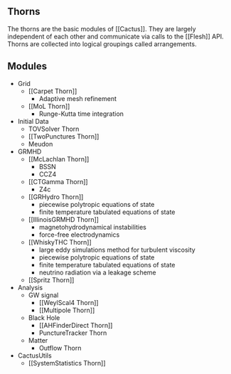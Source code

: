 ## Thorns

The thorns are the basic modules of [[Cactus]]. They are largely independent of each other and communicate via calls to the [[Flesh]] API. Thorns are collected into logical groupings called arrangements.

## Modules

- Grid
	- [[Carpet Thorn]]
		- Adaptive mesh refinement
	- [[MoL Thorn]]
		- Runge-Kutta time integration
- Initial Data
	- TOVSolver Thorn
	- [[TwoPunctures Thorn]]
	- Meudon
- GRMHD
	- [[McLachlan Thorn]]
		- BSSN
		- CCZ4
	- [[CTGamma Thorn]]
		- Z4c
	- [[GRHydro Thorn]]
		- piecewise polytropic equations of state
		- finite temperature tabulated equations of state
	- [[IllinoisGRMHD Thorn]]
		- magnetohydrodynamical instabilities
		- force-free electrodynamics
	- [[WhiskyTHC Thorn]]
		- large eddy simulations method for turbulent viscosity
		- piecewise polytropic equations of state
		- finite temperature tabulated equations of state
		- neutrino radiation via a leakage scheme
	- [[Spritz Thorn]]
- Analysis
	- GW signal
		- [[WeylScal4 Thorn]]
		- [[Multipole Thorn]]
	- Black Hole
		- [[AHFinderDirect Thorn]]
		- PunctureTracker Thorn
	- Matter
		- Outflow Thorn
- CactusUtils
	- [[SystemStatistics Thorn]]